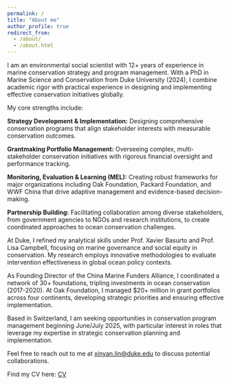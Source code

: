 ```yaml
---
permalink: /
title: "About me"
author_profile: true
redirect_from: 
  - /about/
  - /about.html
---
```


I am an environmental social scientist with 12+ years of experience in marine conservation strategy and program management. With a PhD in Marine Science and Conservation from Duke University (2024), I combine academic rigor with practical experience in designing and implementing effective conservation initiatives globally.

My core strengths include:

**Strategy Development & Implementation:** Designing comprehensive conservation programs that align stakeholder interests with measurable conservation outcomes.

**Grantmaking Portfolio Management:** Overseeing complex, multi-stakeholder conservation initiatives with rigorous financial oversight and performance tracking.

**Monitoring, Evaluation & Learning (MEL):** Creating robust frameworks for major organizations including Oak Foundation, Packard Foundation, and WWF China that drive adaptive management and evidence-based decision-making.

**Partnership Building:** Facilitating collaboration among diverse stakeholders, from government agencies to NGOs and research institutions, to create coordinated approaches to ocean conservation challenges.

At Duke, I refined my analytical skills under Prof. Xavier Basurto and Prof. Lisa Campbell, focusing on marine governance and social equity in conservation. My research employs innovative methodologies to evaluate intervention effectiveness in global ocean policy contexts.

As Founding Director of the China Marine Funders Alliance, I coordinated a network of 30+ foundations, tripling investments in ocean conservation (2017-2020). At Oak Foundation, I managed $20+ million in grant portfolios across four continents, developing strategic priorities and ensuring effective implementation.

Based in Switzerland, I am seeking opportunities in conservation program management beginning June/July 2025, with particular interest in roles that leverage my expertise in strategic conservation planning and implementation.

Feel free to reach out to me at xinyan.lin@duke.edu to discuss potential collaborations.

Find my CV here: [CV](../assets/CV.pdf)

